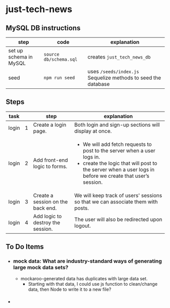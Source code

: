 # just-tech-news

## MySQL DB instructions

| step                   | code                   | explanation                                                   |
| ---------------------- | ---------------------- | ------------------------------------------------------------- |
| set up schema in MySQL | `source db/schema.sql` | creates `just_tech_news_db`                                   |
| seed                   | `npm run seed`         | uses `/seeds/index.js` Sequelize methods to seed the database |

## Steps

| task  |     | step                              | explanation                                                                                                                                                                                              |
| ----- | --- | --------------------------------- | -------------------------------------------------------------------------------------------------------------------------------------------------------------------------------------------------------- |
| login | 1   | Create a login page.              | Both login and sign-up sections will display at once.                                                                                                                                                    |
| login | 2   | Add front-end logic to forms.     | <ul><li>We will add fetch requests to post to the server when a user logs in. <li>create the logic that will post to the server when a user logs in before we create that user’s session.</li></li></ul> |
| login | 3   | Create a session on the back end. | We will keep track of users' sessions so that we can associate them with posts.                                                                                                                          |
| login | 4   | Add logic to destroy the session. | The user will also be redirected upon logout.                                                                                                                                                            |

## To Do Items

-   ### mock data: What are industry-standard ways of generating large mock data sets?
    -   mockaroo-generated data has duplicates with large data set.
        -   Starting with that data, I could use js function to clean/change data, then Node to write it to a new file?
-   ###
